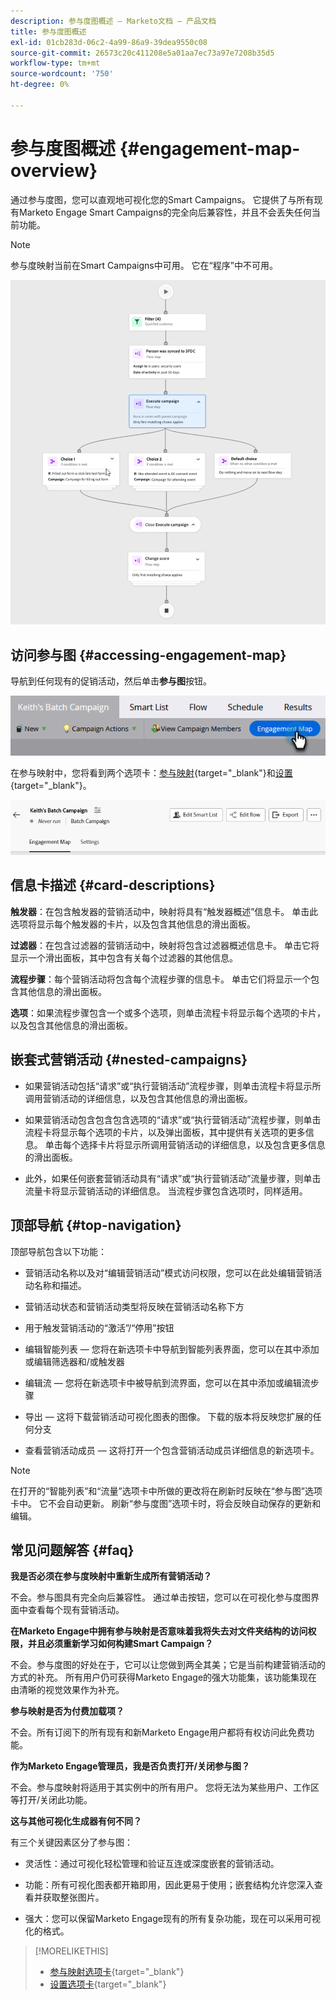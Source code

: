 ```yaml
---
description: 参与度图概述 — Marketo文档 — 产品文档
title: 参与度图概述
exl-id: 01cb283d-06c2-4a99-86a9-39dea9550c08
source-git-commit: 26573c20c411208e5a01aa7ec73a97e7208b35d5
workflow-type: tm+mt
source-wordcount: '750'
ht-degree: 0%

---
```


# 参与度图概述 {#engagement-map-overview}

通过参与度图，您可以直观地可视化您的Smart Campaigns。 它提供了与所有现有Marketo Engage Smart Campaigns的完全向后兼容性，并且不会丢失任何当前功能。

>[!NOTE]
>
>参与度映射当前在Smart Campaigns中可用。 它在“程序”中不可用。

![](assets/engagement-map-overview-1.png)

## 访问参与图 {#accessing-engagement-map}

导航到任何现有的促销活动，然后单击&#x200B;**参与图**&#x200B;按钮。

![](assets/engagement-map-overview-2.png)

在参与映射中，您将看到两个选项卡：[参与映射](/help/marketo/product-docs/core-marketo-concepts/engagement-map/engagement-map-tab.md){target="_blank"}和[设置](/help/marketo/product-docs/core-marketo-concepts/engagement-map/settings-tab.md){target="_blank"}。

![](assets/engagement-map-overview-3.png)

## 信息卡描述 {#card-descriptions}

**触发器**：在包含触发器的营销活动中，映射将具有“触发器概述”信息卡。 单击此选项将显示每个触发器的卡片，以及包含其他信息的滑出面板。

**过滤器**：在包含过滤器的营销活动中，映射将包含过滤器概述信息卡。 单击它将显示一个滑出面板，其中包含有关每个过滤器的其他信息。

**流程步骤**：每个营销活动将包含每个流程步骤的信息卡。 单击它们将显示一个包含其他信息的滑出面板。

**选项**：如果流程步骤包含一个或多个选项，则单击流程卡将显示每个选项的卡片，以及包含其他信息的滑出面板。

## 嵌套式营销活动 {#nested-campaigns}

* 如果营销活动包括“请求”或“执行营销活动”流程步骤，则单击流程卡将显示所调用营销活动的详细信息，以及包含其他信息的滑出面板。

* 如果营销活动包含包含包含选项的“请求”或“执行营销活动”流程步骤，则单击流程卡将显示每个选项的卡片，以及弹出面板，其中提供有关选项的更多信息。 单击每个选择卡片将显示所调用营销活动的详细信息，以及包含更多信息的滑出面板。

* 此外，如果任何嵌套营销活动具有“请求”或“执行营销活动”流量步骤，则单击流量卡将显示营销活动的详细信息。 当流程步骤包含选项时，同样适用。

## 顶部导航 {#top-navigation}

顶部导航包含以下功能：

* 营销活动名称以及对“编辑营销活动”模式访问权限，您可以在此处编辑营销活动名称和描述。

* 营销活动状态和营销活动类型将反映在营销活动名称下方

* 用于触发营销活动的“激活”/“停用”按钮

* 编辑智能列表 — 您将在新选项卡中导航到智能列表界面，您可以在其中添加或编辑筛选器和/或触发器

* 编辑流 — 您将在新选项卡中被导航到流界面，您可以在其中添加或编辑流步骤

* 导出 — 这将下载营销活动可视化图表的图像。 下载的版本将反映您扩展的任何分支

* 查看营销活动成员 — 这将打开一个包含营销活动成员详细信息的新选项卡。

>[!NOTE]
>
>在打开的“智能列表”和“流量”选项卡中所做的更改将在刷新时反映在“参与图”选项卡中。 它不会自动更新。 刷新“参与度图”选项卡时，将会反映自动保存的更新和编辑。

## 常见问题解答 {#faq}

**我是否必须在参与度映射中重新生成所有营销活动？**

不会。参与图具有完全向后兼容性。 通过单击按钮，您可以在可视化参与度图界面中查看每个现有营销活动。

**在Marketo Engage中拥有参与映射是否意味着我将失去对文件夹结构的访问权限，并且必须重新学习如何构建Smart Campaign？**

不会。参与度图的好处在于，它可以让您做到两全其美；它是当前构建营销活动的方式的补充。 所有用户仍可获得Marketo Engage的强大功能集，该功能集现在由清晰的视觉效果作为补充。

**参与映射是否为付费加载项？**

不会。所有订阅下的所有现有和新Marketo Engage用户都将有权访问此免费功能。

**作为Marketo Engage管理员，我是否负责打开/关闭参与图？**

不会。参与度映射将适用于其实例中的所有用户。 您将无法为某些用户、工作区等打开/关闭此功能。

**这与其他可视化生成器有何不同？**

有三个关键因素区分了参与图：

* 灵活性：通过可视化轻松管理和验证互连或深度嵌套的营销活动。

* 功能：所有可视化图表都开箱即用，因此更易于使用；嵌套结构允许您深入查看并获取整张图片。

* 强大：您可以保留Marketo Engage现有的所有复杂功能，现在可以采用可视化的格式。

>[!MORELIKETHIS]
>
>* [参与映射选项卡](/help/marketo/product-docs/core-marketo-concepts/engagement-map/engagement-map-tab.md){target="_blank"}
>* [设置选项卡](/help/marketo/product-docs/core-marketo-concepts/engagement-map/settings-tab.md){target="_blank"}
